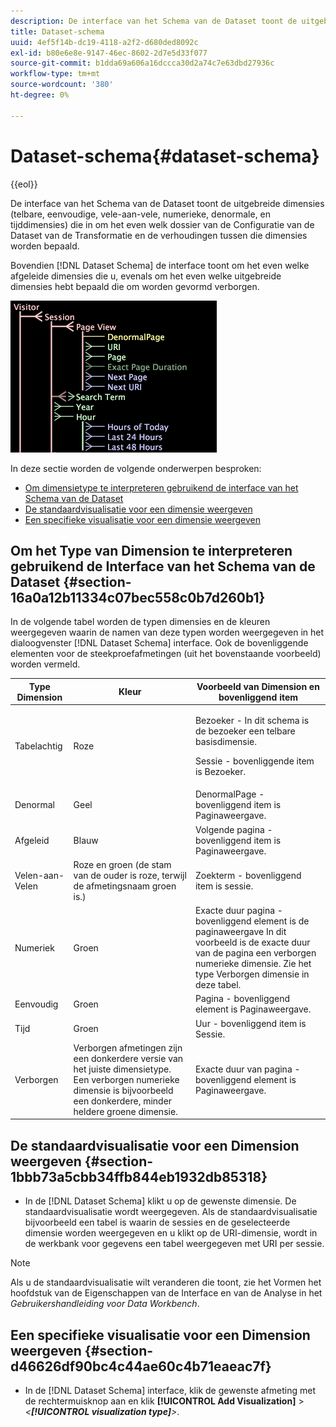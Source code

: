 ```yaml
---
description: De interface van het Schema van de Dataset toont de uitgebreide dimensies (telbare, eenvoudige, vele-aan-vele, numerieke, denormale, en tijddimensies) die in om het even welk dossier van de Configuratie van de Dataset van de Transformatie en de verhoudingen tussen die dimensies worden bepaald.
title: Dataset-schema
uuid: 4ef5f14b-dc19-4118-a2f2-d680ded8092c
exl-id: b80e6e8e-9147-46ec-8602-2d7e5d33f077
source-git-commit: b1dda69a606a16dccca30d2a74c7e63dbd27936c
workflow-type: tm+mt
source-wordcount: '380'
ht-degree: 0%

---
```


# Dataset-schema{#dataset-schema}

{{eol}}

De interface van het Schema van de Dataset toont de uitgebreide dimensies (telbare, eenvoudige, vele-aan-vele, numerieke, denormale, en tijddimensies) die in om het even welk dossier van de Configuratie van de Dataset van de Transformatie en de verhoudingen tussen die dimensies worden bepaald.

Bovendien [!DNL Dataset Schema] de interface toont om het even welke afgeleide dimensies die u, evenals om het even welke uitgebreide dimensies hebt bepaald die om worden gevormd verborgen.

![](assets/vis_DatasetSchema_Example.png)

In deze sectie worden de volgende onderwerpen besproken:

* [Om dimensietype te interpreteren gebruikend de interface van het Schema van de Dataset](../../../../home/c-dataset-const-proc/c-dataset-config-tools/c-dataset-config-int/c-dataset-schema.md#section-16a0a12b11334c07bec558c0b7d260b1)
* [De standaardvisualisatie voor een dimensie weergeven](../../../../home/c-dataset-const-proc/c-dataset-config-tools/c-dataset-config-int/c-dataset-schema.md#section-1bbb73a5cbb34ffb844eb1932db85318)
* [Een specifieke visualisatie voor een dimensie weergeven](../../../../home/c-dataset-const-proc/c-dataset-config-tools/c-dataset-config-int/c-dataset-schema.md#section-d46626df90bc4c44ae60c4b71eaeac7f)

## Om het Type van Dimension te interpreteren gebruikend de Interface van het Schema van de Dataset {#section-16a0a12b11334c07bec558c0b7d260b1}

In de volgende tabel worden de typen dimensies en de kleuren weergegeven waarin de namen van deze typen worden weergegeven in het dialoogvenster [!DNL Dataset Schema] interface. Ook de bovenliggende elementen voor de steekproefafmetingen (uit het bovenstaande voorbeeld) worden vermeld.

<table id="table_20D1A9EAAED247338476C475C63255F5"> 
 <thead> 
  <tr> 
   <th colname="col1" class="entry"> Type Dimension </th> 
   <th colname="col2" class="entry"> Kleur </th> 
   <th colname="col3" class="entry"> Voorbeeld van Dimension en bovenliggend item </th> 
  </tr> 
 </thead>
 <tbody> 
  <tr> 
   <td colname="col1"> Tabelachtig </td> 
   <td colname="col2"> Roze </td> 
   <td colname="col3"> <p>Bezoeker - In dit schema is de bezoeker een telbare basisdimensie. </p> <p> Sessie - bovenliggende item is Bezoeker. </p> </td> 
  </tr> 
  <tr> 
   <td colname="col1"> Denormal </td> 
   <td colname="col2"> Geel </td> 
   <td colname="col3"> DenormalPage - bovenliggend item is Paginaweergave. </td> 
  </tr> 
  <tr> 
   <td colname="col1"> Afgeleid </td> 
   <td colname="col2"> Blauw </td> 
   <td colname="col3"> Volgende pagina - bovenliggend item is Paginaweergave. </td> 
  </tr> 
  <tr> 
   <td colname="col1"> Velen-aan-Velen </td> 
   <td colname="col2"> Roze en groen (de stam van de ouder is roze, terwijl de afmetingsnaam groen is.) </td> 
   <td colname="col3"> Zoekterm - bovenliggend item is sessie. </td> 
  </tr> 
  <tr> 
   <td colname="col1"> Numeriek </td> 
   <td colname="col2"> Groen </td> 
   <td colname="col3"> Exacte duur pagina - bovenliggend element is de paginaweergave In dit voorbeeld is de exacte duur van de pagina een verborgen numerieke dimensie. Zie het type Verborgen dimensie in deze tabel. </td> 
  </tr> 
  <tr> 
   <td colname="col1"> Eenvoudig </td> 
   <td colname="col2"> Groen </td> 
   <td colname="col3"> Pagina - bovenliggend element is Paginaweergave. </td> 
  </tr> 
  <tr> 
   <td colname="col1"> Tijd </td> 
   <td colname="col2"> Groen </td> 
   <td colname="col3"> Uur - bovenliggend item is Sessie. </td> 
  </tr> 
  <tr> 
   <td colname="col1"> Verborgen </td> 
   <td colname="col2"> Verborgen afmetingen zijn een donkerdere versie van het juiste dimensietype. Een verborgen numerieke dimensie is bijvoorbeeld een donkerdere, minder heldere groene dimensie. </td> 
   <td colname="col3"> Exacte duur van pagina - bovenliggend element is Paginaweergave. </td> 
  </tr> 
 </tbody> 
</table>

## De standaardvisualisatie voor een Dimension weergeven {#section-1bbb73a5cbb34ffb844eb1932db85318}

* In de [!DNL Dataset Schema] klikt u op de gewenste dimensie. De standaardvisualisatie wordt weergegeven. Als de standaardvisualisatie bijvoorbeeld een tabel is waarin de sessies en de geselecteerde dimensie worden weergegeven en u klikt op de URI-dimensie, wordt in de werkbank voor gegevens een tabel weergegeven met URI per sessie.

>[!NOTE]
>
>Als u de standaardvisualisatie wilt veranderen die toont, zie het Vormen het hoofdstuk van de Eigenschappen van de Interface en van de Analyse in het *Gebruikershandleiding voor Data Workbench*.

## Een specifieke visualisatie voor een Dimension weergeven {#section-d46626df90bc4c44ae60c4b71eaeac7f}

* In de [!DNL Dataset Schema] interface, klik de gewenste afmeting met de rechtermuisknop aan en klik **[!UICONTROL Add Visualization]** > *&lt;**[!UICONTROL visualization type]**>*.
